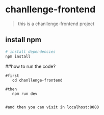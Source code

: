 # chanllenge-frontend

> this is a chanllenge-frontend project

## install npm

``` bash
# install dependencies
npm install

```

##how to run the code?
```
#first
   cd chanllenge-frontend

#then 
   npm run dev


#and then you can visit in localhost:8080
```
